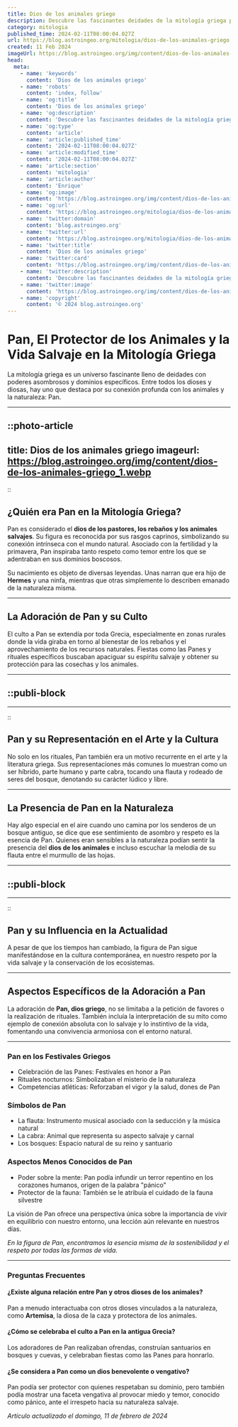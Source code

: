 ```yaml
---
title: Dios de los animales griego
description: Descubre las fascinantes deidades de la mitología griega protectoras de animales. Conoce al dios Pan, Artemisa y más. Explora su mundo mágico aquí.
category: mitologia
published_time: 2024-02-11T08:00:04.027Z
url: https://blog.astroingeo.org/mitologia/dios-de-los-animales-griego
created: 11 Feb 2024
imageUrl: https://blog.astroingeo.org/img/content/dios-de-los-animales-griego_1.webp
head:
  meta:
    - name: 'keywords'
      content: 'Dios de los animales griego'
    - name: 'robots'
      content: 'index, follow'
    - name: 'og:title'
      content: 'Dios de los animales griego'
    - name: 'og:description'
      content: 'Descubre las fascinantes deidades de la mitología griega protectoras de animales. Conoce al dios Pan, Artemisa y más. Explora su mundo mágico aquí.'
    - name: 'og:type'
      content: 'article'
    - name: 'article:published_time'
      content: '2024-02-11T08:00:04.027Z'
    - name: 'article:modified_time'
      content: '2024-02-11T08:00:04.027Z'
    - name: 'article:section'
      content: 'mitologia'
    - name: 'article:author'
      content: 'Enrique'
    - name: 'og:image'
      content: 'https://blog.astroingeo.org/img/content/dios-de-los-animales-griego_1.webp'
    - name: 'og:url'
      content: 'https://blog.astroingeo.org/mitologia/dios-de-los-animales-griego'
    - name: 'twitter:domain'
      content: 'blog.astroingeo.org'
    - name: 'twitter:url'
      content: 'https://blog.astroingeo.org/mitologia/dios-de-los-animales-griego'
    - name: 'twitter:title'
      content: 'Dios de los animales griego'
    - name: 'twitter:card'
      content: 'https://blog.astroingeo.org/img/content/dios-de-los-animales-griego_1.webp'
    - name: 'twitter:description'
      content: 'Descubre las fascinantes deidades de la mitología griega protectoras de animales. Conoce al dios Pan, Artemisa y más. Explora su mundo mágico aquí.'
    - name: 'twitter:image'
      content: 'https://blog.astroingeo.org/img/content/dios-de-los-animales-griego_1.webp'
    - name: 'copyright'
      content: '© 2024 blog.astroingeo.org'
---
```

# Pan, El Protector de los Animales y la Vida Salvaje en la Mitología Griega

La mitología griega es un universo fascinante lleno de deidades con poderes asombrosos y dominios específicos. Entre todos los dioses y diosas, hay uno que destaca por su conexión profunda con los animales y la naturaleza: Pan.

---


::photo-article
---
title: Dios de los animales griego
imageurl: https://blog.astroingeo.org/img/content/dios-de-los-animales-griego_1.webp
---
::



## ¿Quién era Pan en la Mitología Griega?

Pan es considerado el **dios de los pastores, los rebaños y los animales salvajes**. Su figura es reconocida por sus rasgos caprinos, simbolizando su conexión intrínseca con el mundo natural. Asociado con la fertilidad y la primavera, Pan inspiraba tanto respeto como temor entre los que se adentraban en sus dominios boscosos.

Su nacimiento es objeto de diversas leyendas. Unas narran que era hijo de **Hermes** y una ninfa, mientras que otras simplemente lo describen emanado de la naturaleza misma.

---

## La Adoración de Pan y su Culto

El culto a Pan se extendía por toda Grecia, especialmente en zonas rurales donde la vida giraba en torno al bienestar de los rebaños y el aprovechamiento de los recursos naturales. Fiestas como las Panes y rituales específicos buscaban apaciguar su espíritu salvaje y obtener su protección para las cosechas y los animales.

---


  ::publi-block
  ---
  ---
  ::
  
  

## Pan y su Representación en el Arte y la Cultura

No solo en los rituales, Pan también era un motivo recurrente en el arte y la literatura griega. Sus representaciones más comunes lo muestran como un ser híbrido, parte humano y parte cabra, tocando una flauta y rodeado de seres del bosque, denotando su carácter lúdico y libre.

---

## La Presencia de Pan en la Naturaleza

Hay algo especial en el aire cuando uno camina por los senderos de un bosque antiguo, se dice que ese sentimiento de asombro y respeto es la esencia de Pan. Quienes eran sensibles a la naturaleza podían sentir la presencia del **dios de los animales** e incluso escuchar la melodía de su flauta entre el murmullo de las hojas.

---


  ::publi-block
  ---
  ---
  ::
  
  

## Pan y su Influencia en la Actualidad

A pesar de que los tiempos han cambiado, la figura de Pan sigue manifestándose en la cultura contemporánea, en nuestro respeto por la vida salvaje y la conservación de los ecosistemas. 

---

## Aspectos Específicos de la Adoración a Pan

La adoración de **Pan, dios griego**, no se limitaba a la petición de favores o la realización de rituales. También incluía la interpretación de su mito como ejemplo de conexión absoluta con lo salvaje y lo instintivo de la vida, fomentando una convivencia armoniosa con el entorno natural.

---

### Pan en los Festivales Griegos

* Celebración de las Panes: Festivales en honor a Pan
* Rituales nocturnos: Simbolizaban el misterio de la naturaleza
* Competencias atléticas: Reforzaban el vigor y la salud, dones de Pan

### Símbolos de Pan

* La flauta: Instrumento musical asociado con la seducción y la música natural
* La cabra: Animal que representa su aspecto salvaje y carnal
* Los bosques: Espacio natural de su reino y santuario

### Aspectos Menos Conocidos de Pan

* Poder sobre la mente: Pan podía infundir un terror repentino en los corazones humanos, origen de la palabra "pánico"
* Protector de la fauna: También se le atribuía el cuidado de la fauna silvestre

La visión de Pan ofrece una perspectiva única sobre la importancia de vivir en equilibrio con nuestro entorno, una lección aún relevante en nuestros días. 

*En la figura de Pan, encontramos la esencia misma de la sostenibilidad y el respeto por todas las formas de vida.*

---

### Preguntas Frecuentes

#### ¿Existe alguna relación entre Pan y otros dioses de los animales?

Pan a menudo interactuaba con otros dioses vinculados a la naturaleza, como **Artemisa**, la diosa de la caza y protectora de los animales.

#### ¿Cómo se celebraba el culto a Pan en la antigua Grecia?

Los adoradores de Pan realizaban ofrendas, construían santuarios en bosques y cuevas, y celebraban fiestas como las Panes para honrarlo.

#### ¿Se considera a Pan como un dios benevolente o vengativo?

Pan podía ser protector con quienes respetaban su dominio, pero también podía mostrar una faceta vengativa al provocar miedo y temor, conocido como pánico, ante el irrespeto hacia su naturaleza salvaje.

_Artículo actualizado el domingo, 11 de febrero de 2024_